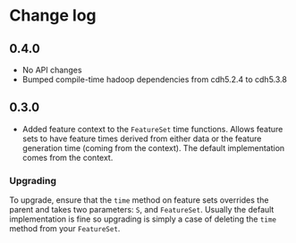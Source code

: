 Change log
==========

## 0.4.0
- No API changes
- Bumped compile-time hadoop dependencies from cdh5.2.4 to cdh5.3.8


## 0.3.0
- Added feature context to the `FeatureSet` time functions. Allows
 feature sets to have feature times derived from either data or
 the feature generation time (coming from the context). The default
 implementation comes from the context. 
 
 ### Upgrading
 
 To upgrade, ensure that the `time` method on feature sets overrides the 
 parent and takes two parameters: `S`, and `FeatureSet`. Usually the default 
 implementation is fine so  upgrading is simply a case of deleting the `time` 
 method from your `FeatureSet`.
